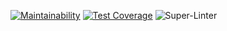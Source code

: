 [![Maintainability](https://api.codeclimate.com/v1/badges/054afc279103769cabab/maintainability)](https://codeclimate.com/github/Grigorevv/test2/maintainability)
[![Test Coverage](https://api.codeclimate.com/v1/badges/054afc279103769cabab/test_coverage)](https://codeclimate.com/github/Grigorevv/test2/test_coverage)
![Super-Linter](https://github.com/Grigorevv/test2/workflows/Super-Linter/badge.svg)
